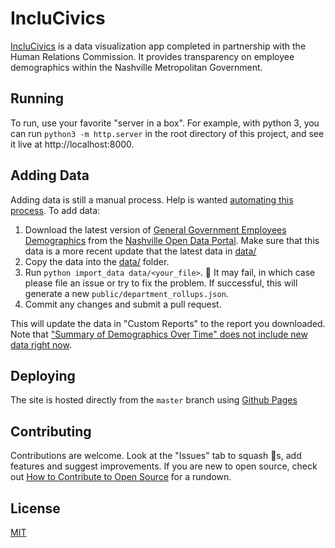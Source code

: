 # IncluCivics

[IncluCivics](code-for-nashville.github.io/inclucivics) is a data visualization app completed in partnership with the Human Relations Commission.  It provides transparency on employee demographics within the Nashville Metropolitan Government.

## Running
To run, use your favorite "server in a box". For example, with python 3, you can run `python3 -m http.server` in the root
directory of this project, and see it live at http://localhost:8000.

## Adding Data
Adding data is still a manual process. Help is wanted [automating this process](). To add data:

1. Download the latest version of [General Government Employees Demographics](https://data.nashville.gov/General-Government/General-Government-Employees-Demographics/4ibi-mxs4) from the [Nashville Open Data Portal](data.nashville.gov). Make sure that this data is a more recent update that the latest data in [data/](data)
2. Copy the data into the [data/](data) folder.
3. Run `python import_data data/<your_file>`. 🤞 It may fail, in which case please file an issue or try to fix the problem. If successful, this will generate a new `public/department_rollups.json`.
4. Commit any changes and submit a pull request.

This will update the data in "Custom Reports" to the report you downloaded.  Note that ["Summary of Demographics Over Time" does not include new data right now](https://github.com/code-for-nashville/inclucivics/issues/108).

## Deploying
The site is hosted directly from the `master` branch using [Github Pages](https://help.github.com/categories/github-pages-basics/)

## Contributing
Contributions are welcome. Look at the "Issues" tab to squash :bug:s, add features and suggest improvements. If you are new to open source, check out [How to Contribute to Open Source](https://opensource.guide/how-to-contribute/) for a rundown.

## License
[MIT](LICENSE.md)
